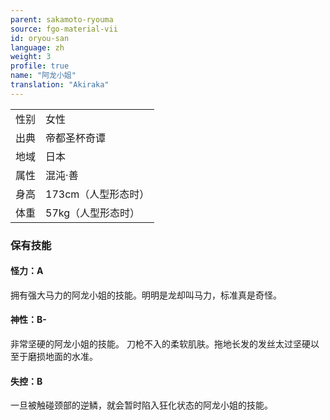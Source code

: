 ```yaml
---
parent: sakamoto-ryouma
source: fgo-material-vii
id: oryou-san
language: zh
weight: 3
profile: true
name: "阿龙小姐"
translation: "Akiraka"
---
```


<table>
  <tr><td>性别</td><td>女性</td></tr>
  <tr><td>出典</td><td>帝都圣杯奇谭</td></tr>
  <tr><td>地域</td><td>日本</td></tr>
  <tr><td>属性</td><td>混沌·善</td></tr>
  <tr><td>身高</td><td>173cm（人型形态时）</td></tr>
  <tr><td>体重</td><td>57kg（人型形态时）</td></tr>
</table>

### 保有技能

#### 怪力：A

拥有强大马力的阿龙小姐的技能。明明是龙却叫马力，标准真是奇怪。

#### 神性：B-

非常坚硬的阿龙小姐的技能。
刀枪不入的柔软肌肤。拖地长发的发丝太过坚硬以至于磨损地面的水准。

#### 失控：B

一旦被触碰颈部的逆鳞，就会暂时陷入狂化状态的阿龙小姐的技能。
